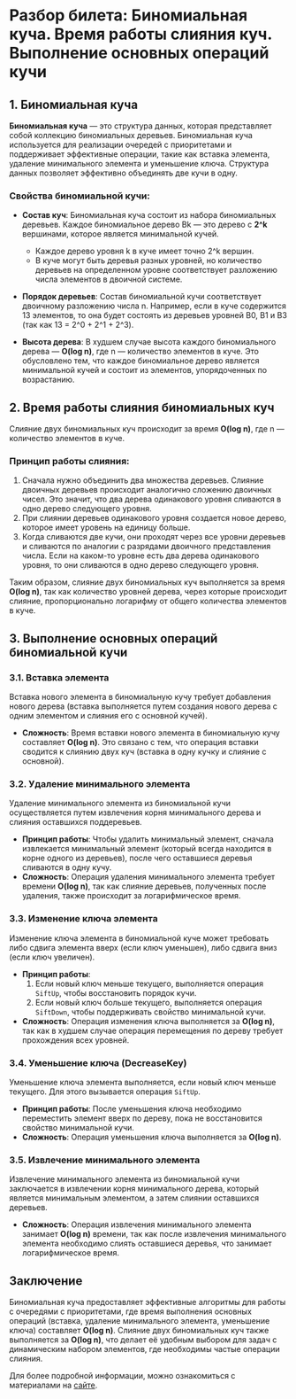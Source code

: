 # Разбор билета: Биномиальная куча. Время работы слияния куч. Выполнение основных операций кучи

## 1. Биномиальная куча

**Биномиальная куча** — это структура данных, которая представляет собой коллекцию биномиальных деревьев. Биномиальная куча используется для реализации очередей с приоритетами и поддерживает эффективные операции, такие как вставка элемента, удаление минимального элемента и уменьшение ключа. Структура данных позволяет эффективно объединять две кучи в одну.

### Свойства биномиальной кучи:
- **Состав куч**: Биномиальная куча состоит из набора биномиальных деревьев. Каждое биномиальное дерево Bk — это дерево с **2^k** вершинами, которое является минимальной кучей.
  - Каждое дерево уровня k в куче имеет точно 2^k вершин.
  - В куче могут быть деревья разных уровней, но количество деревьев на определенном уровне соответствует разложению числа элементов в двоичной системе.
  
- **Порядок деревьев**: Состав биномиальной кучи соответствует двоичному разложению числа n. Например, если в куче содержится 13 элементов, то она будет состоять из деревьев уровней B0, B1 и B3 (так как 13 = 2^0 + 2^1 + 2^3).

- **Высота дерева**: В худшем случае высота каждого биномиального дерева — **O(log n)**, где n — количество элементов в куче. Это обусловлено тем, что каждое биномиальное дерево является минимальной кучей и состоит из элементов, упорядоченных по возрастанию.

## 2. Время работы слияния биномиальных куч

Слияние двух биномиальных куч происходит за время **O(log n)**, где n — количество элементов в куче.

### Принцип работы слияния:
1. Сначала нужно объединить два множества деревьев. Слияние двоичных деревьев происходит аналогично сложению двоичных чисел. Это значит, что два дерева одинакового уровня сливаются в одно дерево следующего уровня.
2. При слиянии деревьев одинакового уровня создается новое дерево, которое имеет уровень на единицу больше.
3. Когда сливаются две кучи, они проходят через все уровни деревьев и сливаются по аналогии с разрядами двоичного представления числа. Если на каком-то уровне есть два дерева одинакового уровня, то они сливаются в одно дерево следующего уровня.

Таким образом, слияние двух биномиальных куч выполняется за время **O(log n)**, так как количество уровней дерева, через которые происходит слияние, пропорционально логарифму от общего количества элементов в куче.

## 3. Выполнение основных операций биномиальной кучи

### 3.1. **Вставка элемента**

Вставка нового элемента в биномиальную кучу требует добавления нового дерева (вставка выполняется путем создания нового дерева с одним элементом и слияния его с основной кучей).

- **Сложность**: Время вставки нового элемента в биномиальную кучу составляет **O(log n)**. Это связано с тем, что операция вставки сводится к слиянию двух куч (вставка в одну кучку и слияние с основной).

### 3.2. **Удаление минимального элемента**

Удаление минимального элемента из биномиальной кучи осуществляется путем извлечения корня минимального дерева и слияния оставшихся поддеревьев.

- **Принцип работы**: Чтобы удалить минимальный элемент, сначала извлекается минимальный элемент (который всегда находится в корне одного из деревьев), после чего оставшиеся деревья сливаются в одну кучу.
- **Сложность**: Операция удаления минимального элемента требует времени **O(log n)**, так как слияние деревьев, полученных после удаления, также происходит за логарифмическое время.

### 3.3. **Изменение ключа элемента**

Изменение ключа элемента в биномиальной куче может требовать либо сдвига элемента вверх (если ключ уменьшен), либо сдвига вниз (если ключ увеличен).

- **Принцип работы**:
  1. Если новый ключ меньше текущего, выполняется операция `SiftUp`, чтобы восстановить порядок кучи.
  2. Если новый ключ больше текущего, выполняется операция `SiftDown`, чтобы поддерживать свойство минимальной кучи.
- **Сложность**: Операция изменения ключа выполняется за **O(log n)**, так как в худшем случае операция перемещения по дереву требует прохождения всех уровней.

### 3.4. **Уменьшение ключа (DecreaseKey)**

Уменьшение ключа элемента выполняется, если новый ключ меньше текущего. Для этого вызывается операция `SiftUp`.

- **Принцип работы**: После уменьшения ключа необходимо переместить элемент вверх по дереву, пока не восстановится свойство минимальной кучи.
- **Сложность**: Операция уменьшения ключа выполняется за **O(log n)**.

### 3.5. **Извлечение минимального элемента**

Извлечение минимального элемента из биномиальной кучи заключается в извлечении корня минимального дерева, который является минимальным элементом, а затем слиянии оставшихся деревьев.

- **Сложность**: Операция извлечения минимального элемента занимает **O(log n)** времени, так как после извлечения минимального элемента необходимо слиять оставшиеся деревья, что занимает логарифмическое время.

## Заключение

Биномиальная куча предоставляет эффективные алгоритмы для работы с очередями с приоритетами, где время выполнения основных операций (вставка, удаление минимального элемента, уменьшение ключа) составляет **O(log n)**. Слияние двух биномиальных куч также выполняется за **O(log n)**, что делает её удобным выбором для задач с динамическим набором элементов, где необходимы частые операции слияния.

Для более подробной информации, можно ознакомиться с материалами на [сайте](https://neerc.ifmo.ru/wiki/index.php?title=%D0%91%D0%B8%D0%BD%D0%BE%D0%BC%D0%B8%D0%B0%D0%BB%D1%8C%D0%BD%D0%B0%D1%8F_%D0%BA%D1%83%D1%87%D0%B0).
